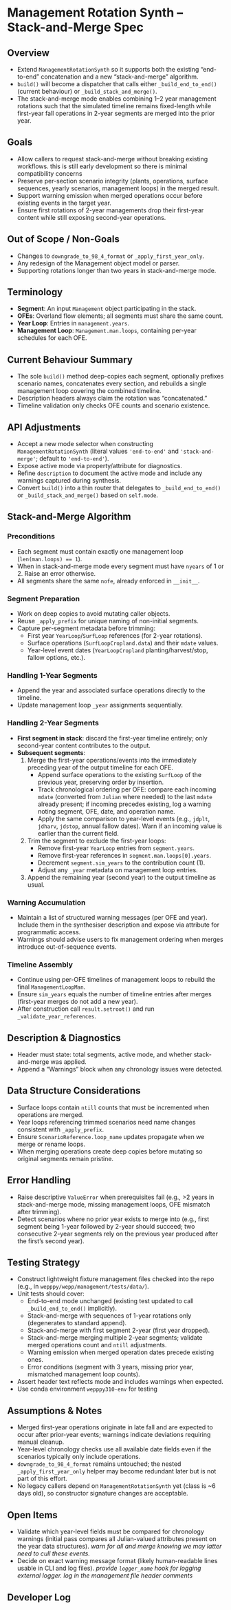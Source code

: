 # Management Rotation Synth – Stack-and-Merge Spec

## Overview
- Extend `ManagementRotationSynth` so it supports both the existing “end-to-end” concatenation and a new “stack-and-merge” algorithm.
- `build()` will become a dispatcher that calls either `_build_end_to_end()` (current behaviour) or `_build_stack_and_merge()`.
- The stack-and-merge mode enables combining 1–2 year management rotations such that the simulated timeline remains fixed-length while first-year fall operations in 2-year segments are merged into the prior year.

## Goals
- Allow callers to request stack-and-merge without breaking existing workflows. this is still early development so there is minimal compatibility concerns
- Preserve per-section scenario integrity (plants, operations, surface sequences, yearly scenarios, management loops) in the merged result.
- Support warning emission when merged operations occur before existing events in the target year.
- Ensure first rotations of 2-year managements drop their first-year content while still exposing second-year operations.

## Out of Scope / Non-Goals
- Changes to `downgrade_to_98_4_format` or `_apply_first_year_only`.
- Any redesign of the Management object model or parser.
- Supporting rotations longer than two years in stack-and-merge mode.

## Terminology
- **Segment**: An input `Management` object participating in the stack.
- **OFEs**: Overland flow elements; all segments must share the same count.
- **Year Loop**: Entries in `management.years`.
- **Management Loop**: `Management.man.loops`, containing per-year schedules for each OFE.

## Current Behaviour Summary
- The sole `build()` method deep-copies each segment, optionally prefixes scenario names, concatenates every section, and rebuilds a single management loop covering the combined timeline.
- Description headers always claim the rotation was “concatenated.”
- Timeline validation only checks OFE counts and scenario existence.

## API Adjustments
- Accept a new mode selector when constructing `ManagementRotationSynth` (literal values `'end-to-end'` and `'stack-and-merge'`; default to `'end-to-end'`).
- Expose active mode via property/attribute for diagnostics.
- Refine `description` to document the active mode and include any warnings captured during synthesis.
- Convert `build()` into a thin router that delegates to `_build_end_to_end()` or `_build_stack_and_merge()` based on `self.mode`.

## Stack-and-Merge Algorithm

### Preconditions
- Each segment must contain exactly one management loop (`len(man.loops) == 1`).
- When in stack-and-merge mode every segment must have `nyears` of 1 or 2. Raise an error otherwise.
- All segments share the same `nofe`, already enforced in `__init__`.

### Segment Preparation
- Work on deep copies to avoid mutating caller objects.
- Reuse `_apply_prefix` for unique naming of non-initial segments.
- Capture per-segment metadata before trimming:
  - First year `YearLoop`/`SurfLoop` references (for 2-year rotations).
  - Surface operations (`SurfLoopCropland.data`) and their `mdate` values.
  - Year-level event dates (`YearLoopCropland` planting/harvest/stop, fallow options, etc.).

### Handling 1-Year Segments
- Append the year and associated surface operations directly to the timeline.
- Update management loop `_year` assignments sequentially.

### Handling 2-Year Segments
- **First segment in stack**: discard the first-year timeline entirely; only second-year content contributes to the output.
- **Subsequent segments**:
  1. Merge the first-year operations/events into the immediately preceding year of the output timeline for each OFE.
     - Append surface operations to the existing `SurfLoop` of the previous year, preserving order by insertion.
     - Track chronological ordering per OFE: compare each incoming `mdate` (converted from `Julian` where needed) to the last `mdate` already present; if incoming precedes existing, log a warning noting segment, OFE, date, and operation name.
     - Apply the same comparison to year-level events (e.g., `jdplt`, `jdharv`, `jdstop`, annual fallow dates). Warn if an incoming value is earlier than the current field.
  2. Trim the segment to exclude the first-year loops:
     - Remove first-year `YearLoop` entries from `segment.years`.
     - Remove first-year references in `segment.man.loops[0].years`.
     - Decrement `segment.sim_years` to the contribution count (1).
     - Adjust any `_year` metadata on management loop entries.
  3. Append the remaining year (second year) to the output timeline as usual.

### Warning Accumulation
- Maintain a list of structured warning messages (per OFE and year). Include them in the synthesiser description and expose via attribute for programmatic access.
- Warnings should advise users to fix management ordering when merges introduce out-of-sequence events.

### Timeline Assembly
- Continue using per-OFE timelines of management loops to rebuild the final `ManagementLoopMan`.
- Ensure `sim_years` equals the number of timeline entries after merges (first-year merges do not add a new year).
- After construction call `result.setroot()` and run `_validate_year_references`.

## Description & Diagnostics
- Header must state: total segments, active mode, and whether stack-and-merge was applied.
- Append a “Warnings” block when any chronology issues were detected.

## Data Structure Considerations
- Surface loops contain `ntill` counts that must be incremented when operations are merged.
- Year loops referencing trimmed scenarios need name changes consistent with `_apply_prefix`.
- Ensure `ScenarioReference.loop_name` updates propagate when we merge or rename loops.
- When merging operations create deep copies before mutating so original segments remain pristine.

## Error Handling
- Raise descriptive `ValueError` when prerequisites fail (e.g., >2 years in stack-and-merge mode, missing management loops, OFE mismatch after trimming).
- Detect scenarios where no prior year exists to merge into (e.g., first segment being 1-year followed by 2-year should succeed; two consecutive 2-year segments rely on the previous year produced after the first’s second year).

## Testing Strategy
- Construct lightweight fixture management files checked into the repo (e.g., in `wepppy/wepp/management/tests/data/`).
- Unit tests should cover:
  - End-to-end mode unchanged (existing test updated to call `_build_end_to_end()` implicitly).
  - Stack-and-merge with sequences of 1-year rotations only (degenerates to standard append).
  - Stack-and-merge with first segment 2-year (first year dropped).
  - Stack-and-merge merging multiple 2-year segments; validate merged operations count and `ntill` adjustments.
  - Warning emission when merged operation dates precede existing ones.
  - Error conditions (segment with 3 years, missing prior year, mismatched management loop counts).
- Assert header text reflects mode and includes warnings when expected.
- Use conda environment `wepppy310-env` for testing

## Assumptions & Notes
- Merged first-year operations originate in late fall and are expected to occur after prior-year events; warnings indicate deviations requiring manual cleanup.
- Year-level chronology checks use all available date fields even if the scenarios typically only include operations.
- `downgrade_to_98_4_format` remains untouched; the nested `_apply_first_year_only` helper may become redundant later but is not part of this effort.
- No legacy callers depend on `ManagementRotationSynth` yet (class is ~6 days old), so constructor signature changes are acceptable.

## Open Items
- Validate which year-level fields must be compared for chronology warnings (initial pass compares all Julian-valued attributes present on the year data structures). *warn for all and merge knowing we may latter need to cull these events.*
- Decide on exact warning message format (likely human-readable lines usable in CLI and log files). *provide `logger_name` hook for logging external logger. log in the management file header comments*

## Developer Log
